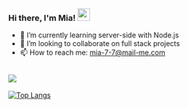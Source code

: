 ### Hi there, I'm Mia! <img src="https://raw.githubusercontent.com/MartinHeinz/MartinHeinz/master/wave.gif" width="25px"> 



<!-- - 🔭 I’m currently working on []() -->
- 🌱 I’m currently learning server-side with Node.js 
- 👯 I’m looking to collaborate on full stack projects
- 📫 How to reach me: mia-7-7@mail-me.com

![](https://komarev.com/ghpvc/?username=mia-7-7&color=green)
---

<!--🧰 Toolbox


---
-->

<!-- <img src="https://img.shields.io/badge/-ReactJs-61DAFB"> -->

<!-- ### &#x1f4c8; My GitHub Stats -->
<!-- <img align="left" width="52%" src="https://github-readme-stats.vercel.app/api?username=mia-7-7&show_icons=true&theme=tokyonight"> -->

[![Top Langs](https://github-readme-stats.vercel.app/api/top-langs/?username=mia-7-7&layout=compact&theme=blueberry)](https://github.com/anuraghazra/github-readme-stats)



<!--
**mia-7-7/mia-7-7** is a ✨ _special_ ✨ repository because its `README.md` (this file) appears on your GitHub profile.

Here are some ideas to get you started:

- 🔭 I’m currently working on ...
- 🌱 I’m currently learning ...
- 👯 I’m looking to collaborate on ...
- 🤔 I’m looking for help with ...
- 💬 Ask me about ...
- 📫 How to reach me: ...
- 😄 Pronouns: ...
- ⚡ Fun fact: ...
-->
